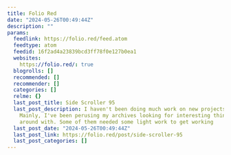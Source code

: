 ```yaml
---
title: Folio Red
date: "2024-05-26T00:49:44Z"
description: ""
params:
  feedlink: https://folio.red/feed.atom
  feedtype: atom
  feedid: 16f2ad4a23839bcd3ff78f0e127b0ea1
  websites:
    https://folio.red/: true
  blogrolls: []
  recommended: []
  recommender: []
  categories: []
  relme: {}
  last_post_title: Side Scroller 95
  last_post_description: I haven't been doing much work on new projects recently.
    Mainly, I've been perusing my archives looking for interesting things to play
    around with. Some of them needed some light work to get working
  last_post_date: "2024-05-26T00:49:44Z"
  last_post_link: https://folio.red/post/side-scroller-95
  last_post_categories: []
---
```

